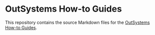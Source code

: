 # OutSystems How-to Guides

This repository contains the source Markdown files for the [OutSystems How-to Guides](<https://success.outsystems.com/Documentation/How-to_Guides>).
